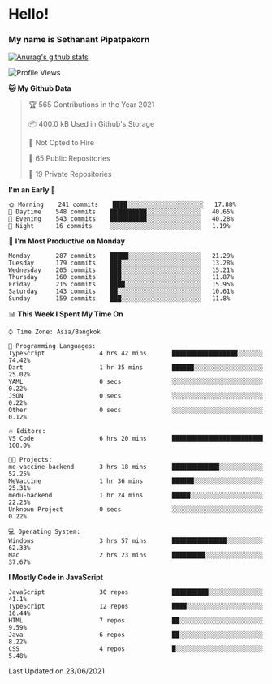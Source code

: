 # Hello!
### My name is Sethanant Pipatpakorn

[![Anurag's github stats](https://github-readme-stats.vercel.app/api?username=thetkpark&count_private=true&show_icons=true&theme=tokyonight)](https://github.com/anuraghazra/github-readme-stats)

<!--START_SECTION:waka-->
![Profile Views](http://img.shields.io/badge/Profile%20Views-15-blue)

**🐱 My Github Data** 

> 🏆 565 Contributions in the Year 2021
 > 
> 📦 400.0 kB Used in Github's Storage 
 > 
> 🚫 Not Opted to Hire
 > 
> 📜 65 Public Repositories 
 > 
> 🔑 19 Private Repositories  
 > 
**I'm an Early 🐤** 

```text
🌞 Morning    241 commits    ████░░░░░░░░░░░░░░░░░░░░░   17.88% 
🌆 Daytime    548 commits    ██████████░░░░░░░░░░░░░░░   40.65% 
🌃 Evening    543 commits    ██████████░░░░░░░░░░░░░░░   40.28% 
🌙 Night      16 commits     ░░░░░░░░░░░░░░░░░░░░░░░░░   1.19%

```
📅 **I'm Most Productive on Monday** 

```text
Monday       287 commits    █████░░░░░░░░░░░░░░░░░░░░   21.29% 
Tuesday      179 commits    ███░░░░░░░░░░░░░░░░░░░░░░   13.28% 
Wednesday    205 commits    ███░░░░░░░░░░░░░░░░░░░░░░   15.21% 
Thursday     160 commits    ███░░░░░░░░░░░░░░░░░░░░░░   11.87% 
Friday       215 commits    ████░░░░░░░░░░░░░░░░░░░░░   15.95% 
Saturday     143 commits    ██░░░░░░░░░░░░░░░░░░░░░░░   10.61% 
Sunday       159 commits    ███░░░░░░░░░░░░░░░░░░░░░░   11.8%

```


📊 **This Week I Spent My Time On** 

```text
⌚︎ Time Zone: Asia/Bangkok

💬 Programming Languages: 
TypeScript               4 hrs 42 mins       ██████████████████░░░░░░░   74.42% 
Dart                     1 hr 35 mins        ██████░░░░░░░░░░░░░░░░░░░   25.02% 
YAML                     0 secs              ░░░░░░░░░░░░░░░░░░░░░░░░░   0.22% 
JSON                     0 secs              ░░░░░░░░░░░░░░░░░░░░░░░░░   0.22% 
Other                    0 secs              ░░░░░░░░░░░░░░░░░░░░░░░░░   0.12%

🔥 Editors: 
VS Code                  6 hrs 20 mins       █████████████████████████   100.0%

🐱‍💻 Projects: 
me-vaccine-backend       3 hrs 18 mins       █████████████░░░░░░░░░░░░   52.25% 
MeVaccine                1 hr 36 mins        ██████░░░░░░░░░░░░░░░░░░░   25.31% 
medu-backend             1 hr 24 mins        █████░░░░░░░░░░░░░░░░░░░░   22.23% 
Unknown Project          0 secs              ░░░░░░░░░░░░░░░░░░░░░░░░░   0.22%

💻 Operating System: 
Windows                  3 hrs 57 mins       ███████████████░░░░░░░░░░   62.33% 
Mac                      2 hrs 23 mins       █████████░░░░░░░░░░░░░░░░   37.67%

```

**I Mostly Code in JavaScript** 

```text
JavaScript               30 repos            ██████████░░░░░░░░░░░░░░░   41.1% 
TypeScript               12 repos            ████░░░░░░░░░░░░░░░░░░░░░   16.44% 
HTML                     7 repos             ██░░░░░░░░░░░░░░░░░░░░░░░   9.59% 
Java                     6 repos             ██░░░░░░░░░░░░░░░░░░░░░░░   8.22% 
CSS                      4 repos             █░░░░░░░░░░░░░░░░░░░░░░░░   5.48%

```



 Last Updated on 23/06/2021
<!--END_SECTION:waka-->
